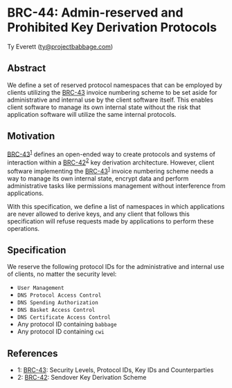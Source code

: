 # BRC-44: Admin-reserved and Prohibited Key Derivation Protocols

Ty Everett (ty@projectbabbage.com)

## Abstract

We define a set of reserved protocol namespaces that can be employed by clients utilizing the [BRC-43](../key-derivation/0043.md) invoice numbering scheme to be set aside for administrative and internal use by the client software itself. This enables client software to manage its own internal state without the risk that application software will utilize the same internal protocols.

## Motivation

[BRC-43](../key-derivation/0043.md)<sup>[1](#footnote-1)</sup> defines an open-ended way to create protocols and systems of interaction within a [BRC-42](../key-derivation/0042.md)<sup>[2](#footnote-2)</sup> key derivation architecture. However, client software implementing the [BRC-43](../key-derivation/0043.md)<sup>[1](#footnote-1)</sup> invoice numbering scheme needs a way to manage its own internal state, encrypt data and perform administrative tasks like permissions management without interference from applications.

With this specification, we define a list of namespaces in which applications are never allowed to derive keys, and any client that follows this specification will refuse requests made by applications to perform these operations.

## Specification

We reserve the following protocol IDs for the administrative and internal use of clients, no matter the security level:

- `User Management`
- `DNS Protocol Access Control`
- `DNS Spending Authorization`
- `DNS Basket Access Control`
- `DNS Certificate Access Control`
- Any protocol ID containing `babbage`
- Any protocol ID containing `cwi`

## References

- <a name="footnote-1">1</a>: [BRC-43](../key-derivation/0043.md): Security Levels, Protocol IDs, Key IDs and Counterparties
- <a name="footnote-2">2</a>: [BRC-42](../key-derivation/0042.md): Sendover Key Derivation Scheme
